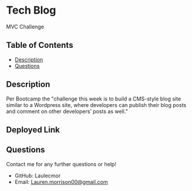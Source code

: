 # Tech Blog
MVC Challenge

## Table of Contents
- [Description](#description)
- [Questions](#questions)


## Description
Per Bootcamp the "challenge this week is to build a CMS-style blog site similar to a Wordpress site, where developers can publish their blog posts and comment on other developers’ posts as well."

## Deployed Link

## Questions
Contact me for any further questions or help!
- GitHub: Laulecmor
- Email: Lauren.morrison00@gmail.com
